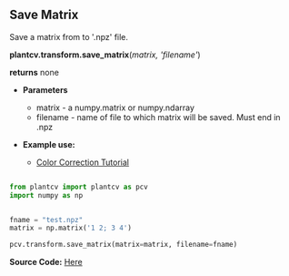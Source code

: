 ## Save Matrix

Save a matrix from to '.npz' file. 

**plantcv.transform.save_matrix**(*matrix, 'filename'*)

**returns** none

- **Parameters**
    - matrix   - a numpy.matrix or numpy.ndarray
    - filename - name of file to which matrix will be saved. Must end in .npz
    
- **Example use:**
    - [Color Correction Tutorial](tutorials/transform_color_correction_tutorial.md)
    
```python

from plantcv import plantcv as pcv
import numpy as np


fname = "test.npz"
matrix = np.matrix('1 2; 3 4')

pcv.transform.save_matrix(matrix=matrix, filename=fname)

```

**Source Code:** [Here](https://github.com/danforthcenter/plantcv/blob/main/plantcv/plantcv/transform/color_correction.py)

